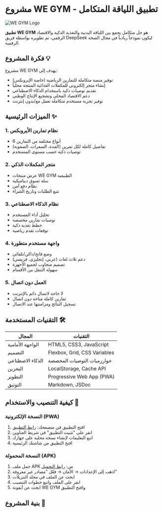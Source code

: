 # مشروع WE GYM - تطبيق اللياقة المتكامل

![WE GYM Logo](https://via.placeholder.com/150/6E2B8F/FFFFFF?text=WE+GYM)

**تطبيق WE GYM** هو حل متكامل يجمع بين اللياقة البدنية والتغذية الذكية والاقتصاد الرقمي، تم تطويره بواسطة فريق DeepSeek ليكون نموذجاً ريادياً في مجال الصحة الرقمية.

## فكرة المشروع 💡

مشروع WE GYM يهدف إلى:
- توفير منصة متكاملة للتمارين الرياضية (خاصة الإيروبكس)
- إنشاء متجر إلكتروني للمكملات الغذائية المنتجة محلياً
- تقديم توصيات ذكية باستخدام الذكاء الاصطناعي
- دعم الاقتصاد المحلي وتشجيع الإنتاج الوطني
- توفير تجربة مستخدم متكاملة تعمل مع/بدون إنترنت

## الميزات الرئيسية ✨

### 1. نظام تمارين الأيروبكس
- 6 أنواع مختلفة من التمارين
- تفاصيل كاملة لكل تمرين (المدة، السعرات، الصعوبة)
- توصيات ذكية حسب مستوى المستخدم

### 2. متجر المكملات الذكي
- عرض منتجات WE GYM الطبيعية
- سلة تسوق ديناميكية
- نظام دفع آمن
- تتبع الطلبات وتاريخ الشراء

### 3. نظام الذكاء الاصطناعي
- تحليل أداء المستخدم
- توصيات تمارين مخصصة
- خطط تغذية ذكية
- توقعات تقدم رياضية

### 4. واجهة مستخدم متطورة
- وضع فاتح/داكن/تلقائي
- دعم ثلاث لغات (عربي، إنجليزي، فرنسي)
- تصميم متجاوب لجميع الأجهزة
- سهولة التنقل بين الأقسام

### 5. العمل دون اتصال
- لا حاجة لاتصال دائم بالإنترنت
- تمارين كاملة متاحة دون اتصال
- تسجيل النتائج ومزامنتها عند الاتصال

## التقنيات المستخدمة 🛠️

| المجال        | التقنيات              |
|---------------|-----------------------|
| الواجهة الأمامية | HTML5, CSS3, JavaScript |
| التصميم       | Flexbox, Grid, CSS Variables |
| الذكاء الاصطناعي | خوارزميات التوصيات المخصصة |
| التخزين       | LocalStorage, Cache API |
| التطوير       | Progressive Web App (PWA) |
| التوثيق       | Markdown, JSDoc |

## كيفية التنصيب والاستخدام 🚀

### النسخة الإلكترونية (PWA)
1. افتح التطبيق في متصفحك: [رابط التطبيق](#)
2. انقر على "تثبيت التطبيق" في شريط العناوين
3. اتبع التعليمات لإنشاء نسخة محلية على جهازك
4. افتح التطبيق من شاشتك الرئيسية

### النسخة المحمولة (APK)
1. حمل ملف APK من: [رابط التحميل](#)
2. اذهب إلى الإعدادات → الأمان → فعّل "مصادر غير معروفة"
3. ابحث عن الملف في مجلد التنزيلات
4. انقر على الملف واتبع خطوات التنصيب
5. ابحث عن أيقونة WE GYM وافتح التطبيق

## بنية المشروع 📂
